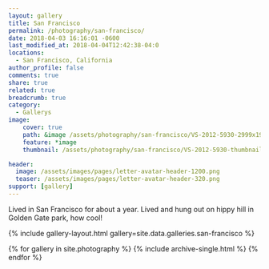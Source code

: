 ```yaml
---
layout: gallery
title: San Francisco
permalink: /photography/san-francisco/
date: 2018-04-03 16:16:01 -0600
last_modified_at: 2018-04-04T12:42:38-04:0
locations:
  - San Francisco, California
author_profile: false
comments: true
share: true
related: true
breadcrumb: true
category:
  - Gallerys
image:
    cover: true
    path: &image /assets/photography/san-francisco/VS-2012-5930-2999x1999.jpg
    feature: *image
    thumbnail: /assets/photography/san-francisco/VS-2012-5930-thumbnail.jpg

header:
  image: /assets/images/pages/letter-avatar-header-1200.png
  teaser: /assets/images/pages/letter-avatar-header-320.png
support: [gallery]
---
```


Lived in San Francisco for about a year. Lived and hung out on hippy hill in Golden Gate park, how cool!

{% include gallery-layout.html gallery=site.data.galleries.san-francisco %}

{% for gallery in site.photography %}
  {% include archive-single.html %}
{% endfor %}